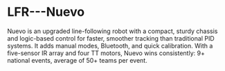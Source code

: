 # LFR---Nuevo
Nuevo is an upgraded line-following robot with a compact, sturdy chassis and logic-based control for faster, smoother tracking than traditional PID systems. It adds manual modes, Bluetooth, and quick calibration. With a five-sensor IR array and four TT motors, Nuevo wins consistently: 9+ national events, average of 50+ teams per event. 
